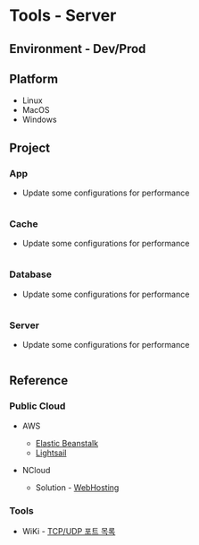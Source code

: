 # Tools - Server

## Environment - Dev/Prod

## Platform

* Linux
* MacOS
* Windows

## Project

### App

* Update some configurations for performance

```bash

```

### Cache

* Update some configurations for performance

```bash

```

### Database

* Update some configurations for performance

```bash
```

### Server

* Update some configurations for performance

```bash

```

## Reference

### Public Cloud

* AWS
  * [Elastic Beanstalk](https://aws.amazon.com/ko/elasticbeanstalk)
  * [Lightsail](https://aws.amazon.com/ko/lightsail)

* NCloud
  * Solution - [WebHosting](https://www.ncloud.com/solution/type/webHosting)

### Tools

* WiKi - [TCP/UDP 포트 목록](https://ko.wikipedia.org/wiki/TCP/UDP%EC%9D%98_%ED%8F%AC%ED%8A%B8_%EB%AA%A9%EB%A1%9D)
